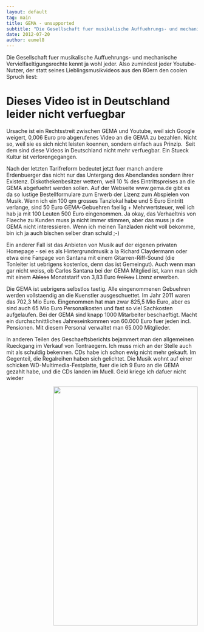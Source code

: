 ```yaml
---
layout: default
tag: main
title: GEMA - unsupported
subtitle: "Die Gesellschaft fuer musikalische Auffuehrungs- und mechanische Vervielfaeltigungsrechte kennt ja wohl jeder. Also zumindest jeder Youtube-Nutzer, der statt seines Lieblingsmusikvideos aus den 80ern den coolen Spruch liest:nDieses Video ist in Deutsch&hellip;"
date: 2012-07-20
author: eumel8
---
```


<p>Die Gesellschaft fuer musikalische Auffuehrungs- und mechanische Vervielfaeltigungsrechte kennt ja wohl jeder. Also zumindest jeder Youtube-Nutzer, der statt seines Lieblingsmusikvideos aus den 80ern den coolen Spruch liest:</p>
<h1 class="evo_post_title">Dieses Video ist in Deutschland leider nicht verfuegbar</h1>
<p>Ursache ist ein Rechtsstreit zwischen GEMA und Youtube, weil sich Google weigert, 0,006 Euro pro abgerufenes Video an die GEMA zu bezahlen. Nicht so, weil sie es sich nicht leisten koennen, sondern einfach aus Prinzip.  Seit dem sind diese Videos in Deutschland nicht mehr verfuegbar. Ein Stueck Kultur ist verlorengegangen.</p>
<p>Nach der letzten Tarifreform bedeutet jetzt fuer manch andere Erdenbuerger das nicht nur das Untergang des Abendlandes sondern ihrer Existenz. Diskothekenbesitzer wettern, weil 10 % des Eintrittspreises an die GEMA abgefuehrt werden sollen. Auf der Webseite www.gema.de gibt es da so lustige Bestellformulare zum Erwerb der Lizenz zum Abspielen von Musik. Wenn ich ein 100 qm grosses Tanzlokal habe und 5 Euro Eintritt verlange, sind 50 Euro GEMA-Gebuehren faellig + Mehrwertsteuer, weil ich hab ja mit 100 Leuten 500 Euro eingenommen. Ja okay, das Verhaeltnis von Flaeche zu Kunden muss ja nicht immer stimmen, aber das muss ja die GEMA nicht interessieren. Wenn ich meinen Tanzladen nicht voll bekomme, bin ich ja auch bischen selber dran schuld ;-)</p>
<p>Ein anderer Fall ist das Anbieten von Musik auf der eigenen privaten Homepage - sei es als Hintergrundmusik a la Richard Claydermann oder etwa eine Fanpage von Santana mit einem Gitarren-Riff-Sound (die Tonleiter ist uebrigens kostenlos, denn das ist Gemeingut). Auch wenn man gar nicht weiss, ob Carlos Santana bei der GEMA Mitglied ist, kann man sich mit einem <span style="text-decoration: line-through;">Ablass</span> Monatstarif von 3,83 Euro <span style="text-decoration: line-through;">freikau</span> Lizenz erwerben.</p>
<p>Die GEMA ist uebrigens selbstlos taetig. Alle eingenommenen Gebuehren werden vollstaendig an die Kuenstler ausgeschuettet. Im Jahr 2011 waren das 702,3 Mio Euro. Eingenommen hat man zwar 825,5 Mio Euro, aber es sind auch 65 Mio Euro Personalkosten und fast so viel Sachkosten aufgelaufen. Bei der GEMA sind knapp 1000 Mitarbeiter beschaeftigt. Macht ein durchschnittliches Jahreseinkommen von 60.000 Euro fuer jeden incl. Pensionen. Mit diesem Personal verwaltet man 65.000 Mitglieder.</p>
<p>In anderen Teilen des Geschaeftsberichts bejammert man den allgemeinen Rueckgang im Verkauf von Tontraegern. Ich muss mich an der Stelle auch mit als schuldig bekennen. CDs habe ich schon ewig nicht mehr gekauft. Im Gegenteil, die Regalreihen haben sich gelichtet. Die Musik wohnt auf einer schicken WD-Multimedia-Festplatte, fuer die ich 9 Euro an die GEMA gezahlt habe, und die CDs landen im Muell. Geld kriege ich dafuer nicht wieder</p>
<div class="image_block"><a href="/blogs/media/blogs/blog/IMAG0334.jpg?mtime=1342819715"><img style="float: right;" src="/blogs/media/blogs/blog/IMAG0334.jpg?mtime=1342819715" alt="" width="380" height="630" /></a></div>
